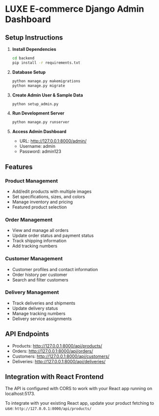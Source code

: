 
# LUXE E-commerce Django Admin Dashboard

## Setup Instructions

1. **Install Dependencies**
   ```bash
   cd backend
   pip install -r requirements.txt
   ```

2. **Database Setup**
   ```bash
   python manage.py makemigrations
   python manage.py migrate
   ```

3. **Create Admin User & Sample Data**
   ```bash
   python setup_admin.py
   ```

4. **Run Development Server**
   ```bash
   python manage.py runserver
   ```

5. **Access Admin Dashboard**
   - URL: http://127.0.0.1:8000/admin/
   - Username: admin
   - Password: admin123

## Features

### Product Management
- Add/edit products with multiple images
- Set specifications, sizes, and colors
- Manage inventory and pricing
- Featured product selection

### Order Management
- View and manage all orders
- Update order status and payment status
- Track shipping information
- Add tracking numbers

### Customer Management
- Customer profiles and contact information
- Order history per customer
- Search and filter customers

### Delivery Management
- Track deliveries and shipments
- Update delivery status
- Manage tracking numbers
- Delivery service assignments

## API Endpoints

- Products: http://127.0.0.1:8000/api/products/
- Orders: http://127.0.0.1:8000/api/orders/
- Customers: http://127.0.0.1:8000/api/customers/
- Deliveries: http://127.0.0.1:8000/api/deliveries/

## Integration with React Frontend

The API is configured with CORS to work with your React app running on localhost:5173.

To integrate with your existing React app, update your product fetching to use:
`http://127.0.0.1:8000/api/products/`
